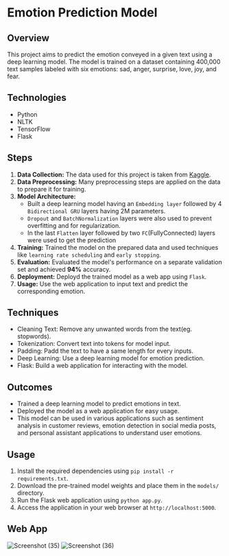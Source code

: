 # Emotion Prediction Model

## Overview
This project aims to predict the emotion conveyed in a given text using a deep learning model. The model is trained on a dataset containing 400,000 text samples labeled with six emotions: sad, anger, surprise, love, joy, and fear.

## Technologies
- Python
- NLTK
- TensorFlow
- Flask

## Steps
1. **Data Collection:** The data used for this project is taken from [Kaggle](https://www.kaggle.com/datasets/nelgiriyewithana/emotions).
2. **Data Preprocessing:** Many preprocessing steps are applied on the data to prepare it for training.
3. **Model Architecture:**
    - Built a deep learning model having an `Embedding layer` followed by 4 `Bidirectional GRU` layers having 2M parameters.
    - `Dropout` and `BatchNormalization` layers were also used to prevent overfitting and for regularization.
    - In the last `Flatten` layer followed by two `FC`(FullyConnected) layers were used to get the prediction 
5. **Training:** Trained the model on the prepared data and used techniques like `learning rate scheduling` and `early stopping`.
6. **Evaluation:** Evaluated the model's performance on a separate validation set and achieved **94%** accuracy.
7. **Deployment:** Deployd the trained model as a web app using `Flask`.
8. **Usage:** Use the web application to input text and predict the corresponding emotion.

## Techniques
- Cleaning Text: Remove any unwanted words from the text(eg. stopwords).
- Tokenization: Convert text into tokens for model input.
- Padding: Padd the text to have a same length for every inputs.
- Deep Learning: Use a deep learning model for emotion prediction.
- Flask: Build a web application for interacting with the model.

## Outcomes
- Trained a deep learning model to predict emotions in text.
- Deployed the model as a web application for easy usage.
- This model can be used in various applications such as sentiment analysis in customer reviews, emotion detection in social media posts, and personal assistant applications to understand user emotions.

## Usage
1. Install the required dependencies using `pip install -r requirements.txt`.
2. Download the pre-trained model weights and place them in the `models/` directory.
3. Run the Flask web application using `python app.py`.
4. Access the application in your web browser at `http://localhost:5000`.

## Web App
![Screenshot (35)](https://github.com/HassaanIK/Emotion-Prediction/assets/139614780/95b4ebbe-7b95-4b9d-afb0-7b0abeb42f61)
![Screenshot (36)](https://github.com/HassaanIK/Emotion-Prediction/assets/139614780/2df9abbe-edde-4f1e-a5ad-97eb3fc4a98a)

